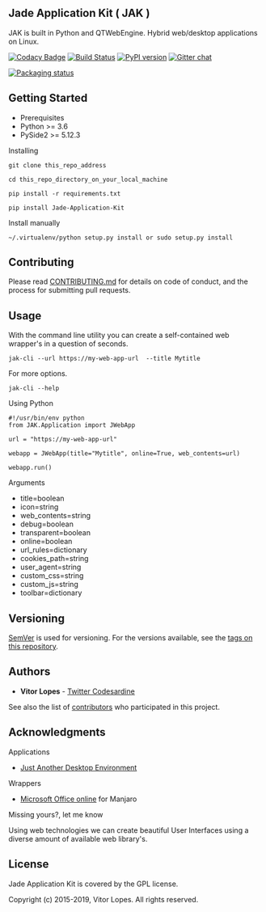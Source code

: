 ## Jade Application Kit ( JAK )

JAK is built in Python and QTWebEngine.
Hybrid web/desktop applications on Linux.


[![Codacy Badge](https://api.codacy.com/project/badge/Grade/c79991176d484d50960a36007749b6a6)](https://www.codacy.com/app/codesardine/Jade-Application-Kit?utm_source=github.com&amp;utm_medium=referral&amp;utm_content=codesardine/Jade-Application-Kit&amp;utm_campaign=Badge_Grade)
[![Build Status](https://travis-ci.org/codesardine/Jade-Application-Kit.svg?branch=master)](https://travis-ci.org/codesardine/Jade-Application-Kit)
[![PyPI version](https://badge.fury.io/py/Jade-Application-Kit.svg)](https://badge.fury.io/py/Jade-Application-Kit)
[![Gitter chat](https://badges.gitter.im/gitterHQ/gitter.png)](https://gitter.im/JustAnotherDesktopEnviroment/Lobby)

[![Packaging status](https://repology.org/badge/vertical-allrepos/python:jade-application-kit.svg)](https://repology.org/metapackage/python:jade-application-kit)

## Getting Started

* Prerequisites
* Python  >= 3.6
* PySide2 >= 5.12.3

Installing
```
git clone this_repo_address

cd this_repo_directory_on_your_local_machine

pip install -r requirements.txt

pip install Jade-Application-Kit
```

Install manually
```
~/.virtualenv/python setup.py install or sudo setup.py install
```

## Contributing
Please read [CONTRIBUTING.md](https://github.com/codesardine/Jade-Application-Kit/blob/master/CONTRIBUTING.md) for details on code of conduct, and the process for submitting pull requests.

## Usage
With the command line utility you can create a self-contained web wrapper's in a question of seconds.
```
jak-cli --url https://my-web-app-url  --title Mytitle
```
For more options.
```
jak-cli --help
```

Using Python
```
#!/usr/bin/env python
from JAK.Application import JWebApp

url = "https://my-web-app-url"

webapp = JWebApp(title="Mytitle", online=True, web_contents=url)

webapp.run()
```
Arguments
* title=boolean
* icon=string
* web_contents=string
* debug=boolean
* transparent=boolean
* online=boolean
* url_rules=dictionary
* cookies_path=string
* user_agent=string
* custom_css=string
* custom_js=string
* toolbar=dictionary

## Versioning

[SemVer](http://semver.org/) is used for versioning. For the versions available, see the [tags on this repository](https://github.com/codesardine/Jade-Application-Kit/tags).

## Authors

* **Vitor Lopes** - [Twitter Codesardine](https://twitter.com/codesardine)

See also the list of [contributors](https://github.com/codesardine/Jade-Application-Kit/graphs/contributors) who participated in this project.


## Acknowledgments

Applications
* [Just Another Desktop Environment](https://github.com/codesardine/Jadesktop)

Wrappers
* [Microsoft Office online](https://gitlab.manjaro.org/applications/ms-office-online-launcher) for Manjaro

Missing yours?, let me know

Using web technologies we can create beautiful User Interfaces using a diverse amount of available web library's.

## License
Jade Application Kit is covered by the GPL license.

Copyright (c) 2015-2019, Vitor Lopes. All rights reserved.

